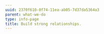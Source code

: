 ```yaml
---
uuid: 2370f610-0f74-11ea-ab05-7d37da5364a3
parent: what-we-do
type: info-page
title: Build strong relationships.
---
```


